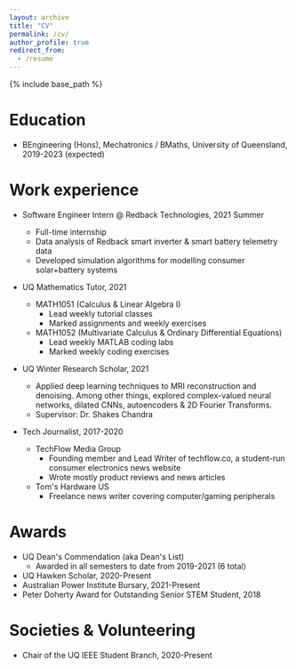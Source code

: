 ```yaml
---
layout: archive
title: "CV"
permalink: /cv/
author_profile: true
redirect_from:
  - /resume
---
```


{% include base_path %}

Education
======
* BEngineering (Hons), Mechatronics / BMaths, University of Queensland, 2019-2023 (expected)  

Work experience
======
* Software Engineer Intern @ Redback Technologies, 2021 Summer
  * Full-time internship
  * Data analysis of Redback smart inverter & smart battery telemetry data
  * Developed simulation algorithms for modelling consumer solar+battery systems

* UQ Mathematics Tutor, 2021
  * MATH1051 (Calculus & Linear Algebra I)
    * Lead weekly tutorial classes
    * Marked assignments and weekly exercises
  * MATH1052 (Multivariate Calculus & Ordinary Differential Equations)
    * Lead weekly MATLAB coding labs
    * Marked weekly coding exercises

* UQ Winter Research Scholar, 2021
  * Applied deep learning techniques to MRI reconstruction and denoising. Among other things, explored complex-valued neural networks, dilated CNNs, autoencoders & 2D Fourier Transforms.
  * Supervisor: Dr. Shakes Chandra

* Tech Journalist, 2017-2020
  * TechFlow Media Group
    * Founding member and Lead Writer of techflow.co, a student-run consumer electronics news website
    * Wrote mostly product reviews and news articles
  * Tom's Hardware US
    * Freelance news writer covering computer/gaming peripherals

  
Awards
======
* UQ Dean's Commendation (aka Dean's List)
   * Awarded in all semesters to date from 2019-2021 (6 total)
* UQ Hawken Scholar, 2020-Present
* Australian Power Institute Bursary, 2021-Present
* Peter Doherty Award for Outstanding Senior STEM Student, 2018

  
Societies & Volunteering
======
* Chair of the UQ IEEE Student Branch, 2020-Present


